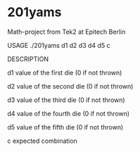 # 201yams
Math-project from Tek2 at Epitech Berlin

USAGE
./201yams d1 d2 d3 d4 d5 c

DESCRIPTION

d1 value of the first die (0 if not thrown)

d2 value of the second die (0 if not thrown)

d3 value of the third die (0 if not thrown)

d4 value of the fourth die (0 if not thrown)

d5 value of the fifth die (0 if not thrown)

c expected combination
